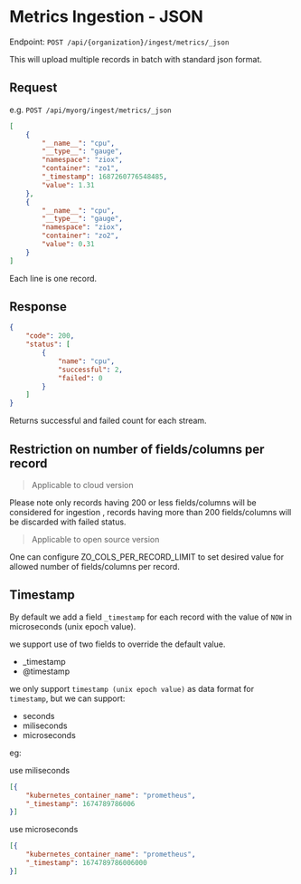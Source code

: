 # Metrics Ingestion - JSON

Endpoint: `POST /api/{organization}/ingest/metrics/_json`

This will upload multiple records in batch with standard json format.

## Request 

e.g. `POST /api/myorg/ingest/metrics/_json`

```json
[
	{
		"__name__": "cpu",
		"__type__": "gauge",
		"namespace": "ziox",
		"container": "zo1",
        "_timestamp": 1687260776548485,
		"value": 1.31
	},
	{
		"__name__": "cpu",
		"__type__": "gauge",
		"namespace": "ziox",
		"container": "zo2",
		"value": 0.31
	}
]
```

Each line is one record.

## Response

```json
{
	"code": 200,
	"status": [
		{
			"name": "cpu",
			"successful": 2,
			"failed": 0
		}
	]
}
```

Returns successful and failed count for each stream.

## Restriction on number of fields/columns per record
> Applicable to cloud version

Please note only records having 200 or less fields/columns will be considered for ingestion , records having more than 200 fields/columns will be discarded with failed status.

> Applicable to open source version

One can configure ZO_COLS_PER_RECORD_LIMIT to set desired value for allowed number of fields/columns per record.

## Timestamp

By default we add a field `_timestamp` for each record with the value of `NOW` in microseconds (unix epoch value). 

we support use of two fields to override the default value.

- _timestamp
- @timestamp

we only support `timestamp (unix epoch value)` as data format for `timestamp`, but we can support:

- seconds
- miliseconds
- microseconds

eg:

use miliseconds

```json
[{
	"kubernetes_container_name": "prometheus", 
	"_timestamp": 1674789786006
}]
```

use microseconds

```json
[{
	"kubernetes_container_name": "prometheus", 
	"_timestamp": 1674789786006000
}]
```
